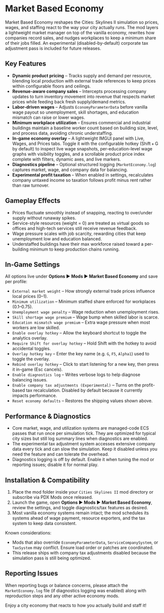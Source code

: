 # Market Based Economy

Market Based Economy reshapes the Cities: Skylines II simulation so prices, wages, and staffing react to the way your city actually runs. The mod layers a lightweight market manager on top of the vanilla economy, rewrites how companies record sales, and nudges workplaces to keep a minimum share of their jobs filled. An experimental (disabled-by-default) corporate tax adjustment pass is included for future releases.

## Key Features
- **Dynamic product pricing** – Tracks supply and demand per resource, blending local production with external trade references to keep prices within configurable floors and ceilings.
- **Revenue-aware company sales** – Intercepts processing company updates to turn inventory movement into revenue that respects market prices while feeding back fresh supply/demand metrics.
- **Labor-driven wages** – Adjusts `EconomyParameterData` before vanilla wage payout so unemployment, skill shortages, and education mismatch can raise or lower wages.
- **Minimum workplace utilization** – Ensures commercial and industrial buildings maintain a baseline worker count based on building size, level, and process data, avoiding chronic understaffing.
- **In-game economy overlay** – A lightweight IMGUI panel with Live, Wages, and Prices tabs. Toggle it with the configurable hotkey (Shift + G by default) to inspect live wage snapshots, per-education-level wage graphs with visibility toggles, and a scrollable product price index complete with filters, dynamic axes, and live markers.
- **Diagnostics pipeline** – Optional structured logging (`MarketEconomy.log`) captures market, wage, and company data for balancing.
- **Experimental profit taxation** – When enabled in settings, recalculates company untaxed income so taxation follows profit minus rent rather than raw turnover.

## Gameplay Effects
- Prices fluctuate smoothly instead of snapping, reacting to over/under supply without runaway spikes.
- Service-style resources (weight = 0) are treated as virtual goods so offices and high-tech services still receive revenue feedback.
- Wage pressure scales with job scarcity, rewarding cities that keep unemployment low and education balanced.
- Understaffed buildings have their max workforce raised toward a per-building minimum to keep production chains running.

## In-Game Settings
All options live under **Options ▶ Mods ▶ Market Based Economy** and save per profile:
- `External market weight` – How strongly external trade prices influence local prices (0–1).
- `Minimum utilization` – Minimum staffed share enforced for workplaces (0.1–0.75).
- `Unemployment wage penalty` – Wage reduction when unemployment rises.
- `Skill shortage wage premium` – Wage bump when skilled labor is scarce.
- `Education mismatch wage premium` – Extra wage pressure when most workers are low skilled.
- `Enable overlay hotkey` – Allow the keyboard shortcut to toggle the analytics overlay.
- `Require Shift for overlay hotkey` – Hold Shift with the hotkey to avoid accidental toggles.
- `Overlay hotkey key` – Enter the key name (e.g. `G`, `F5`, `Alpha1`) used to toggle the overlay.
- `Rebind overlay hotkey` – Click to start listening for a new key, then press it in-game (Esc cancels).
- `Enable diagnostics log` – Writes verbose logs to help diagnose balancing issues.
- `Enable company tax adjustments (Experimental)` – Turns on the profit-based tax recalculation. Disabled by default because it currently impacts performance.
- `Reset economy defaults` – Restores the shipping values shown above.

## Performance & Diagnostics
- Core market, wage, and utilization systems are managed-code ECS passes that run once per simulation tick. They are optimized for typical city sizes but still log summary lines when diagnostics are enabled.
- The experimental tax adjustment system accesses extensive company data every tick and can slow the simulation. Keep it disabled unless you need the feature and can tolerate the overhead.
- Diagnostics logging is off by default. Enable it when tuning the mod or reporting issues; disable it for normal play.

## Installation & Compatibility
1. Place the mod folder inside your `Cities Skylines II` mod directory or subscribe via PDX Mods once released.
2. Launch the game, open **Options ▶ Mods ▶ Market Based Economy**, review the settings, and toggle diagnostics/tax features as desired.
3. Most vanilla economy systems remain intact; the mod schedules its systems ahead of wage payment, resource exporters, and the tax system to keep data consistent.

Known considerations:
- Mods that also override `EconomyParameterData`, `ServiceCompanySystem`, or `TaxSystem` may conflict. Ensure load order or patches are coordinated.
- This release ships with company tax adjustments disabled because the simulation pass is still being optimized.

## Reporting Issues
When reporting bugs or balance concerns, please attach the `MarketEconomy.log` file (if diagnostics logging was enabled) along with reproduction steps and any other active economy mods.

Enjoy a city economy that reacts to how you actually build and staff it!
